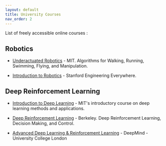 ```yaml
---
layout: default
title: University Courses
nav_order: 2
---
```

List of freely accessible online courses :  

## Robotics
* [Underactuated Robotics](http://underactuated.mit.edu/underactuated.html) - MIT. Algorithms for Walking, Running, Swimming, Flying, and Manipulation. 

* [Introduction to Robotics](https://see.stanford.edu/Course/CS223A) - Stanford Engineering Everywhere. 


## Deep Reinforcement Learning

* [Introduction to Deep Learning](http://introtodeeplearning.com/2019/) - MIT's introductory course on deep learning methods and applications. 

* [Deep Reinforcement Learning](http://rail.eecs.berkeley.edu/deeprlcourse/) - Berkeley. Deep Reinforcement Learning, Decision Making, and Control.

* [Advanced Deep Learning & Reinforcement Learning](https://www.youtube.com/playlist?list=PLqYmG7hTraZDNJre23vqCGIVpfZ_K2RZs) -  DeepMind - University College London
